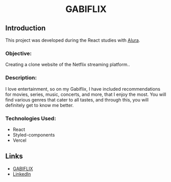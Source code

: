 <br id="topo">
<h1 text align="center">GABIFLIX</h1>
<p align = "center">
 
## Introduction
  
  This project was developed during the React studies with [Alura](https://www.alura.com.br/).
 
### Objective: 
  Creating a clone website of the Netflix streaming platform..
  
### Description: 
  I love entertainment, so on my Gabiflix, I have included recommendations for movies, series, music, concerts, and more, that I enjoy the most. You will find various genres that cater to all tastes, and through this, you will definitely get to know me better.
  
### Technologies Used:
  
 - React 
 - Styled-components
 - Vercel
 

## Links
   
   - [GABIFLIX](gabiflix-pearl.vercel.app)
   - [LinkedIn](https://www.linkedin.com/in/gabrielevieira/)

